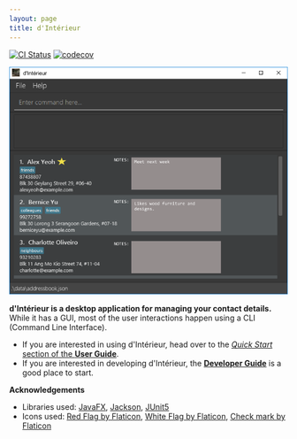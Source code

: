 ```yaml
---
layout: page
title: d'Intérieur
---
```


[![CI Status](https://github.com/se-edu/addressbook-level3/workflows/Java%20CI/badge.svg)](https://github.com/se-edu/addressbook-level3/actions)
[![codecov](https://codecov.io/gh/AY2122S2-CS2103-T12-2/tp/branch/master/graph/badge.svg?token=LTPAH44EQN)](https://codecov.io/gh/AY2122S2-CS2103-T12-2/tp)

![Ui](images/Ui.png)

**d'Intérieur is a desktop application for managing your contact details.** While it has a GUI, most of the user interactions happen using a CLI (Command Line Interface).

* If you are interested in using d'Intérieur, head over to the [_Quick Start_ section of the **User Guide**](UserGuide.html#quick-start).
* If you are interested in developing d'Intérieur, the [**Developer Guide**](DeveloperGuide.html) is a good place to start.


**Acknowledgements**

* Libraries used: [JavaFX](https://openjfx.io/), [Jackson](https://github.com/FasterXML/jackson), [JUnit5](https://github.com/junit-team/junit5)
* Icons used: [Red Flag by Flaticon](https://www.flaticon.com/free-icon/finish_2164620), [White Flag by Flaticon](https://www.flaticon.com/free-icon/finish_2164598), [Check mark by Flaticon](https://www.flaticon.com/free-icon/checked_190411)
